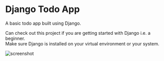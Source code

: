 # Django Todo App

A basic todo app built using Django. 

Can check out this project if you are getting started with Django i.e. a beginner.</br>
Make sure Django is installed on your virtual environment or your system.

![screenshot](https://i.ibb.co/sgF0QTM/Screenshot-25.png)
